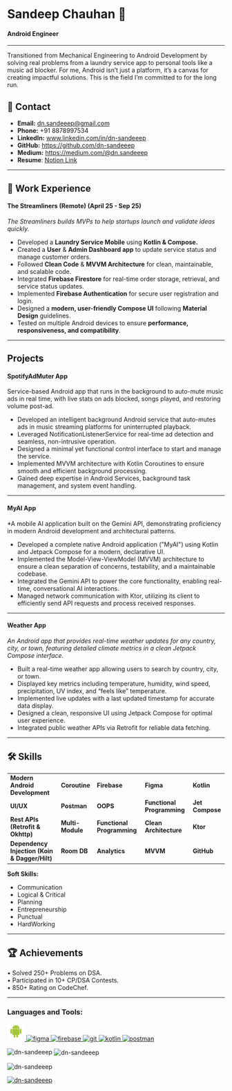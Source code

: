 # Sandeep Chauhan 👋

#### Android Engineer

---

Transitioned from Mechanical Engineering to Android Development by solving real problems from a laundry service app to personal tools like a music ad blocker. For me, Android isn’t just a platform, it’s a canvas for creating impactful solutions. This is the field I’m committed to for the long run.

## 📧 Contact

-   **Email:** dn.sandeeep@gmail.com
-   **Phone:** +91 8878997534
-   **LinkedIn:** www.linkedin.com/in/dn-sandeeep
-   **GitHub:** https://github.com/dn-sandeeep
-   **Medium:** https://medium.com/@dn.sandeeep
-   **Resume**: [Notion Link](https://www.notion.so/Sandeep-Chauhan-24c4803a5d4080ac825de8e3c7093b8e)

---
## 💼 Work Experience
#### The Streamliners (Remote) (April 25 - Sep 25)
*The Streamliners builds MVPs to help startups launch and validate ideas quickly.*

- Developed a **Laundry Service Mobile** using **Kotlin & Compose.**
- Created a **User** & **Admin Dashboard app** to update service status and manage customer orders.
- Followed **Clean Code** & **MVVM Architecture** for clean, maintainable, and scalable code.
- Integrated **Firebase Firestore** for real-time order storage, retrieval, and service status updates.
- Implemented **Firebase Authentication** for secure user registration and login.
- Designed a **modern, user-friendly Compose UI** following **Material Design** guidelines.
- Tested on multiple Android devices to ensure **performance, responsiveness, and compatibility**.
---
## Projects 
#### SpotifyAdMuter App
Service-based Android app that runs in the background to auto-mute music ads in real time, with live stats on ads blocked, songs played, and restoring volume post-ad.

- Developed an intelligent background Android service that auto-mutes ads in music streaming platforms for uninterrupted playback.
- Leveraged NotificationListenerService for real-time ad detection and seamless, non-intrusive operation.
- Designed a minimal yet functional control interface to start and manage the service.
- Implemented MVVM architecture with Kotlin Coroutines to ensure smooth and efficient background processing.
- Gained deep expertise in Android Services, background task management, and system event handling.

---
#### MyAI App
*A mobile AI application built on the Gemini API, demonstrating proficiency in modern Android development and architectural patterns.

- Developed a complete native Android application ("MyAI") using Kotlin and Jetpack Compose for a modern, declarative UI.
- Implemented the Model-View-ViewModel (MVVM) architecture to ensure a clean separation of concerns, testability, and a maintainable codebase.
- Integrated the Gemini API to power the core functionality, enabling real-time, conversational AI interactions.
- Managed network communication with Ktor, utilizing its client to efficiently send API requests and process received responses.

---
#### Weather App
*An Android app that provides real-time weather updates for any country, city, or town, featuring detailed climate metrics in a clean Jetpack Compose interface.*

- Built a real-time weather app allowing users to search by country, city, or town.
- Displayed key metrics including temperature, humidity, wind speed, precipitation, UV index, and “feels like” temperature.
- Implemented live updates with a last updated timestamp for accurate data display.
- Designed a clean, responsive UI using Jetpack Compose for optimal user experience.
- Integrated public weather APIs via Retrofit for reliable data fetching.

---
## 🛠️ Skills

|            |                   |          |                 |   |
| ----------------------------------------- | -------------------------- | -------------------------- | -------------------------- | --------------- |
| **Modern Android Development**            | **Coroutine**              | **Firebase**               | **Figma**                  | **Kotlin** |
| **UI/UX**                                 | **Postman**                | **OOPS**                   | **Functional Programming** | **Jet Compose** |
| **Rest APIs (Retrofit & Okhttp)**         | **Multi-Module**           | **Functional Programming** | **Clean Architecture**     | **Ktor**        |
| **Dependency Injection (Koin & Dagger/Hilt)** | **Room DB**            | **Analytics**                  | **MVVM**                       | **GitHub**          |

**Soft Skills:**
- Communication
- Logical & Critical
- Planning
- Entrepreneurship
- Punctual
- HardWorking
---
## 🏆 Achievements

• Solved 250+ Problems on DSA. </br>
• Participated in 10+ CP/DSA Contests. </br>
• 850+ Rating on CodeChef. </br>

---
<h3 align="left">Languages and Tools:</h3>
<p align="left"> <a href="https://developer.android.com" target="_blank" rel="noreferrer"> <img src="https://raw.githubusercontent.com/devicons/devicon/master/icons/android/android-original-wordmark.svg" alt="android" width="40" height="40"/> </a> <a href="https://www.figma.com/" target="_blank" rel="noreferrer"> <img src="https://www.vectorlogo.zone/logos/figma/figma-icon.svg" alt="figma" width="40" height="40"/> </a> <a href="https://firebase.google.com/" target="_blank" rel="noreferrer"> <img src="https://www.vectorlogo.zone/logos/firebase/firebase-icon.svg" alt="firebase" width="40" height="40"/> </a> <a href="https://git-scm.com/" target="_blank" rel="noreferrer"> <img src="https://www.vectorlogo.zone/logos/git-scm/git-scm-icon.svg" alt="git" width="40" height="40"/> </a> <a href="https://kotlinlang.org" target="_blank" rel="noreferrer"> <img src="https://www.vectorlogo.zone/logos/kotlinlang/kotlinlang-icon.svg" alt="kotlin" width="40" height="40"/> </a> <a href="https://postman.com" target="_blank" rel="noreferrer"> <img src="https://www.vectorlogo.zone/logos/getpostman/getpostman-icon.svg" alt="postman" width="40" height="40"/> </a> </p>

<p><img align="left" src="https://github-readme-stats.vercel.app/api/top-langs?username=dn-sandeeep&show_icons=true&locale=en&layout=compact" alt="dn-sandeeep" /></p>

<p>&nbsp;<img align="center" src="https://github-readme-stats.vercel.app/api?username=dn-sandeeep&show_icons=true&locale=en" alt="dn-sandeeep" /></p>

<p><img align="center" src="https://github-readme-streak-stats.herokuapp.com/?user=dn-sandeeep&" alt="dn-sandeeep" /></p>

<p align="left"> <a href="https://github.com/ryo-ma/github-profile-trophy"><img src="https://github-profile-trophy.vercel.app/?username=dn-sandeeep" alt="dn-sandeeep" /></a> </p>
